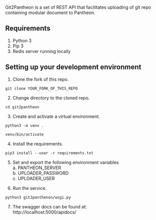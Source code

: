Git2Pantheon is a set of REST API that facilitates uploading of git repo containing modular document to Pantheon.  
## Requirements  
1. Python 3
2. Pip 3
3. Redis server running locally  

## Setting up your development environment  
1. Clone the fork of this repo.  
```
git clone YOUR_FORK_OF_THIS_REPO
```
2. Change directory to the cloned repo.  
```
cd git2pantheon
```
3. Create and activate a virtual environment.   
```
python3 -m venv .
```
```
venv/bin/activate
```

4. Install the requirements.  
```
pip3 install --user -r requirements.txt
```
5. Set and export the following environment variables  
   a. PANTHEON_SERVER  
   b. UPLOADER_PASSWORD  
   c. UPLOADER_USER
   
6. Run the service.  
```
python3 git2panthenon/wsgi.py
```
   
7. The swagger docs can be found at:  
http://localhost:5000/apidocs/
   
